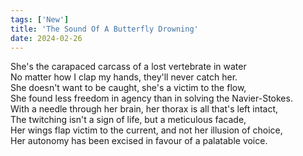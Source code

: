 ```yaml
---
tags: ['New']
title: 'The Sound Of A Butterfly Drowning'
date: 2024-02-26
---
```


She's the carapaced carcass of a lost vertebrate in water  
No matter how I clap my hands, they'll never catch her.  
She doesn't want to be caught, she's a victim to the flow,  
She found less freedom in agency than in solving the Navier-Stokes.  
With a needle through her brain, her thorax is all that's left intact,  
The twitching isn't a sign of life, but a meticulous facade,  
Her wings flap victim to the current, and not her illusion of choice,  
Her autonomy has been excised in favour of a palatable voice.  
